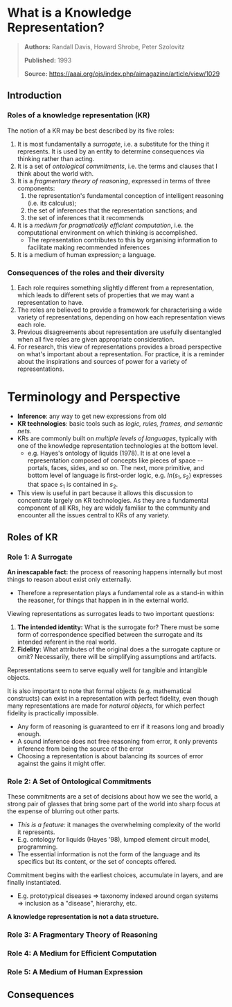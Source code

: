 # What is a Knowledge Representation?

> **Authors:** Randall Davis, Howard Shrobe, Peter Szolovitz
>
> **Published:** 1993
>
> **Source:** https://aaai.org/ojs/index.php/aimagazine/article/view/1029



## Introduction

### Roles of a knowledge representation (KR)

The notion of a KR may be best described by its five roles:

1. It is most fundamentally a *surrogate*, i.e. a substitute for the thing it represents. It is used by an entity to determine consequences via thinking rather than acting.
2. It is a set of *ontological commitments*, i.e. the terms and clauses that I think about the world with.
3. It is a *fragmentary theory of reasoning*, expressed in terms of three components:
   1. the representation's fundamental conception of intelligent reasoning (i.e. its calculus);
   2. the set of inferences that the representation sanctions; and 
   3. the set of inferences that it recommends
4. It is a *medium for pragmatically efficient computation*, i.e. the computational environment on which thinking is accomplished.
   - The representation contributes to this by organising information to facilitate making recommended inferences
5. It is a medium of human expression; a language.



### Consequences of the roles and their diversity

1. Each role requires something slightly different from a representation, which leads to different sets of properties that we may want a representation to have.
2. The roles are believed to provide a framework for characterising a wide variety of representations, depending on how each representation views each role.
3. Previous disagreements about representation are usefully disentangled when all five roles are given appropriate consideration.
4. For research, this view of representations provides a broad perspective on what's important about a representation. For practice, it is a reminder about the inspirations and sources of power for a variety of representations.



# Terminology and Perspective

- **Inference**: any way to get new expressions from old
- **KR technologies**: basic tools such as *logic, rules, frames, and semantic nets*.
- KRs are commonly built on *multiple levels of languages*, typically with one of the knowledge representation technologies at the bottom level.
  - e.g. Hayes's ontology of liquids (1978). It is at one level a representation composed of concepts like pieces of space -- portals, faces, sides, and so on. The next, more primitive, and bottom level of language is first-order logic, e.g. $In(s_1,s_2)$ expresses that space $s_1$ is contained in $s_2$.
- This view is useful in part because it allows this discussion to concentrate largely on KR technologies. As they are a fundamental component of all KRs, hey are widely familiar to the community and encounter all the issues central to KRs of any variety.



## Roles of KR

### Role 1: A Surrogate

**An inescapable fact:** the process of reasoning happens internally but most things to reason about exist only externally.

- Therefore a representation plays a fundamental role as a stand-in within the reasoner, for things that happen in in the external world.

Viewing representations as surrogates leads to two important questions:

1. **The intended identity:** What is the surrogate for? There must be some form of correspondence specified between the surrogate and its intended referent in the real world.
2. **Fidelity:** What attributes of the original does a the surrogate capture or omit? Necessarily, there will be simplifying assumptions and artifacts.

Representations seem to serve equally well for tangible and intangible objects. 

It is also important to note that formal objects (e.g. mathematical constructs) can exist in a representation with perfect fidelity, even though many representations are made for *natural objects*, for which perfect fidelity is practically impossible.

- Any form of reasoning is guaranteed to err if it reasons long and broadly enough.
- A sound inference does not free reasoning from error, it only prevents inference from being the source of the error
- Choosing a representation is about balancing its sources of error against the gains it might offer. 

### Role 2: A Set of Ontological Commitments

These commitments are a set of decisions about how we see the world, a strong pair of glasses that bring some part of the world into sharp focus at the expense of blurring out other parts. 

- *This is a feature:* it manages the overwhelming complexity of the world it represents.
- E.g. ontology for liquids (Hayes '98), lumped element circuit model, programming.
- The essential information is not the form of the language and its specifics but its content, or the set of concepts offered.

Commitment begins with the earliest choices, accumulate in layers, and are finally instantiated. 

- E.g. prototypical diseases => taxonomy indexed around organ systems => inclusion as a "disease", hierarchy, etc.

**A knowledge representation is not a data structure.**

### Role 3: A Fragmentary Theory of Reasoning

### Role 4: A Medium for Efficient Computation

### Role 5: A Medium of Human Expression



## Consequences

